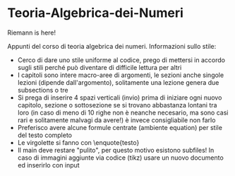 # Teoria-Algebrica-dei-Numeri
Riemann is here!

Appunti del corso di teoria algebrica dei numeri. 
Informazioni sullo stile:
- Cerco di dare uno stile uniforme al codice, prego di mettersi in accordo sugli stili perché può diventare di difficile lettura per altri
- I capitoli sono intere macro-aree di argomenti, le sezioni anche singole lezioni (dipende dall'argomento), solitamente una lezione genera due subsections o tre
- Si prega di inserire 4 spazi verticali (invio) prima di iniziare ogni nuovo capitolo, sezione o sottosezione se si trovano abbastanza lontani tra loro (in caso di meno di 10 righe non è neanche necesario, ma sono casi rari e solitamente malvagi da avere!) è invece consigliabile non farlo
- Preferisco avere alcune formule centrate (ambiente equation) per stile del testo completo
- Le virgolette si fanno con \enquote{testo}
- Il main deve restare "pulito", per questo motivo esistono subfiles! In caso di immagini aggiunte via codice (tikz) usare un nuovo documento ed inserirlo con input
